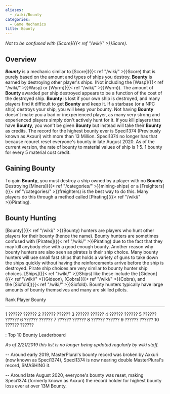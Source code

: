 ```yaml
---
aliases:
  - /wiki/Bounty
categories:
  - Game Mechanics
title: Bounty
---
```


_Not to be confused with [Score]({{< ref "/wiki/" >}}Score)._

## Overview

**_Bounty_** is a mechanic similar to [Score]({{< ref "/wiki/" >}}Score) that is purely based on the amount and types of ships you destroy. **Bounty** is earned by destroying other player's ships. (Not including the [Wasp]({{< ref "/wiki/" >}}Wasp) or [Wyrm]({{< ref "/wiki/" >}}Wyrm)). The amount of **Bounty** awarded per ship destroyed appears to be a function of the cost of the destroyed ship. **Bounty** is lost if your own ship is destroyed, and many players find it difficult to get **Bounty** and keep it. If a starbase (or a NPC ship) destroys your ship, you will keep your bounty. Not having **Bounty** doesn't make you a bad or inexperienced player, as many very strong and experienced players simply don't actively hunt for it. If you kill players that have **Bounty**, you won't be given **Bounty** but instead will take their **Bounty** as credits. The record for the highest bounty ever is Speci1374 (Previously known as Axxuri) with more than 13 Million. Speci1374 no longer has that because rcouret reset everyone's bounty in late August 2020. As of the current version, the rate of bounty to material values of ship is 1:5. 1 bounty for every 5 material cost credit.

## Gaining Bounty

To gain **Bounty**, you must destroy a ship owned by a player with no **Bounty**. Destroying [Miners]({{< ref "/categories/" >}}mining-ships) or a [Freighters]({{< ref "/categories/" >}}freighters) is the best way to do this. Many players do this through a method called [Pirating]({{< ref "/wiki/" >}}Pirating).

## Bounty Hunting

[Bounty]({{< ref "/wiki/" >}}Bounty) hunters are players who hunt other players for their bounty (hence the name). Bounty hunters are sometimes confused with [Pirates]({{< ref "/wiki/" >}}Pirating) due to the fact that they may kill anybody else with a good enough bounty. Another reason why bounty hunters are also seen as pirates is their ship choice. Many bounty hunters will use small fast ships that holds a variety of guns to take down the ships quickly without having the reinforcements arrive before the ship is destroyed. Pirate ship choices are very similar to bounty hunter ship choices. [Ships]({{< ref "/wiki/" >}}Ships) like these include the [Gideon]({{< ref "/wiki/" >}}Gideon), [Cobra]({{< ref "/wiki/" >}}Cobra), and the [Sixfold]({{< ref "/wiki/" >}}Sixfold). Bounty hunters typically have large amounts of bounty themselves and many are skilled pilots.

<div id="loyaltyCalcResult">

Rank Player Bounty

---

1 ?????? ?????? 2 ?????? ?????? 3 ?????? ?????? 4 ?????? ?????? 5 ?????? ?????? 6 ?????? ?????? 7 ?????? ?????? 8 ?????? ?????? 9 ?????? ?????? 10 ?????? ??????

: Top 10 Bounty Leaderboard

_As of 2/21/2019 this list is no longer being updated regularly by wiki staff._

-- Around early 2019, MasterPlural's bounty record was broken by Axxuri (now known as Speci1374), Speci1374 is now nearing double MasterPlural's record, SMASHING it.

-- Around late August 2020, everyone's bounty was reset, making Speci1374 (formerly known as Axxuri) the record holder for highest bounty loss ever at over 13M Bounty.

</div>
